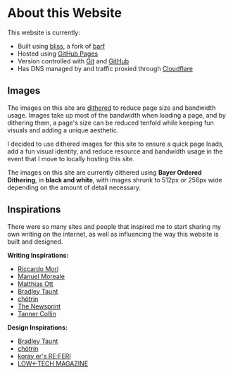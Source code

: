 # About this Website

This website is currently:
- Built using [bliss](https://github.com/sohalsdr/bliss), a fork of [barf](https://git.sr.ht/~bt/barf)
- Hosted using [GitHub Pages](https://pages.github.com/)
- Version controlled with [Git](https://git-scm.com/) and [GitHub](https://github.com/I-Need-More-Coffee/i-need-more-coffee.github.io)
- Has DNS managed by and traffic proxied through [Cloudflare](https://www.cloudflare.com/dns/)

## Images

The images on this site are [dithered](https://en.wikipedia.org/wiki/Dither) to reduce page size and bandwidth usage. Images take up most of the bandwidth when loading a page, and by dithering them, a page's size can be reduced tenfold while keeping fun visuals and adding a unique aesthetic.

I decided to use dithered images for this site to ensure a quick page loads, add a fun visual identity, and reduce resource and bandwidth usage in the event that I move to locally hosting this site.

The images on this site are currently dithered using **Bayer Ordered Dithering**, in **black and white**, with images shrunk to 512px or 256px wide depending on the amount of detail necessary.

## Inspirations

There were so many sites and people that inspired me to start sharing my own writing on the internet, as well as influencing the way this website is built and designed.

**Writing Inspirations:**
- [Riccardo Mori](https://morrick.me)
- [Manuel Moreale](https://manuelmoreale.com)
- [Matthias Ott](https://matthiasott.com)
- [Bradley Taunt](https://bt.ht)
- [chötrin](https://chotrin.org/)
- [The Newsprint](https://thenewsprint.co)
- [Tanner Collin](https://t0.vc)

**Design Inspirations:**
- [Bradley Taunt](https://bt.ht)
- [chötrin](https://chotrin.org/)
- [koray er's RE;FERI](https://referi.de/)
- [LOW←TECH MAGAZINE](https://solar.lowtechmagazine.com/)